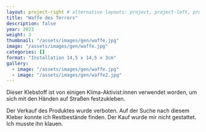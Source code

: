 ```yaml
---
layout: project-right # alternative layouts: project, project-left, project-right, project-top
title: "Waffe des Terrors"
description: false
year: 2023
weight: 3
thumbnail: "/assets/images/gen/waffe.jpg"
image: "/assets/images/gen/waffe.jpg"
categories: []
format: "Installation 14,5 x 14,5 x 3cm"
gallery:
  - image: "/assets/images/gen/waffe.jpg"
  - image: "/assets/images/gen/waffe2.jpg"
---
```


Dieser Klebstoff ist von einigen Klima-Aktivist:innen verwendet worden, um sich mit den Händen auf Straßen festzukleben.


Der Verkauf des Produktes wurde verboten. Auf der Suche nach diesem Kleber konnte ich Restbestände finden. Der Kauf wurde mir nicht gestattet. Ich musste ihn klauen.